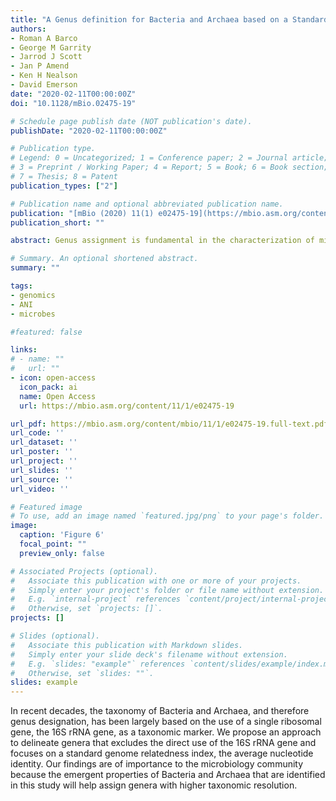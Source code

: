 ```yaml
---
title: "A Genus definition for Bacteria and Archaea based on a Standard Genome Relatedness Index"
authors:
- Roman A Barco
- George M Garrity
- Jarrod J Scott
- Jan P Amend
- Ken H Nealson
- David Emerson
date: "2020-02-11T00:00:00Z"
doi: "10.1128/mBio.02475-19"

# Schedule page publish date (NOT publication's date).
publishDate: "2020-02-11T00:00:00Z"

# Publication type.
# Legend: 0 = Uncategorized; 1 = Conference paper; 2 = Journal article;
# 3 = Preprint / Working Paper; 4 = Report; 5 = Book; 6 = Book section;
# 7 = Thesis; 8 = Patent
publication_types: ["2"]

# Publication name and optional abbreviated publication name.
publication: "[mBio (2020) 11(1) e02475-19](https://mbio.asm.org/content/11/1/e02475-19)"
publication_short: ""

abstract: Genus assignment is fundamental in the characterization of microbes, yet there is currently no unambiguous way to demarcate genera solely using standard genomic relatedness indices. Here, we propose an approach to demarcate genera that relies on the combined use of the average nucleotide identity, genome alignment fraction, and the distinction between type- and non-type species. More than 3,500 genomes representing type strains of species from >850 genera of either bacterial or archaeal lineages were tested. Over 140 genera were analyzed in detail within the taxonomic context of order/family. Significant genomic differences between members of a genus and type species of other genera in the same order/family were conserved in 94% of the cases. Nearly 90% (92% if polyphyletic genera are excluded) of the type strains were classified in agreement with current taxonomy. The 448 type strains that need reclassification directly impact 33% of the genera analyzed in detail. The results provide a first line of evidence that the combination of genomic indices provides added resolution to effectively demarcate genera within the taxonomic framework that is currently based on the 16S rRNA gene. We also identify the emergence of natural breakpoints at the genome level that can further help in the circumscription of taxa, increasing the proportion of directly impacted genera to at least 43% and pointing at inaccuracies on the use of the 16S rRNA gene as a taxonomic marker, despite its precision. Altogether, these results suggest that genomic coherence is an emergent property of genera in Bacteria and Archaea.

# Summary. An optional shortened abstract.
summary: ""

tags:
- genomics
- ANI
- microbes

#featured: false

links:
# - name: ""
#   url: ""
- icon: open-access
  icon_pack: ai
  name: Open Access
  url: https://mbio.asm.org/content/11/1/e02475-19

url_pdf: https://mbio.asm.org/content/mbio/11/1/e02475-19.full-text.pdf
url_code: ''
url_dataset: ''
url_poster: ''
url_project: ''
url_slides: ''
url_source: ''
url_video: ''

# Featured image
# To use, add an image named `featured.jpg/png` to your page's folder.
image:
  caption: 'Figure 6'
  focal_point: ""
  preview_only: false

# Associated Projects (optional).
#   Associate this publication with one or more of your projects.
#   Simply enter your project's folder or file name without extension.
#   E.g. `internal-project` references `content/project/internal-project/index.md`.
#   Otherwise, set `projects: []`.
projects: []

# Slides (optional).
#   Associate this publication with Markdown slides.
#   Simply enter your slide deck's filename without extension.
#   E.g. `slides: "example"` references `content/slides/example/index.md`.
#   Otherwise, set `slides: ""`.
slides: example
---
```


<script type='text/javascript' src='https://d1bxh8uas1mnw7.cloudfront.net/assets/embed.js'></script>

<span data-badge-type="medium-donut" data-doi="10.1128/mBio.02475-19" data-condensed="true" data-hide-no-mentions="true" class="altmetric-embed"></span> <span class="__dimensions_badge_embed__" data-doi="10.1128/mBio.02475-19" data-hide-zero-citations="true" data-legend="hover-right"></span><script async src="https://badge.dimensions.ai/badge.js" charset="utf-8"></script>

In recent decades, the taxonomy of Bacteria and Archaea, and therefore genus designation, has been largely based on the use of a single ribosomal gene, the 16S rRNA gene, as a taxonomic marker. We propose an approach to delineate genera that excludes the direct use of the 16S rRNA gene and focuses on a standard genome relatedness index, the average nucleotide identity. Our findings are of importance to the microbiology community because the emergent properties of Bacteria and Archaea that are identified in this study will help assign genera with higher taxonomic resolution.
